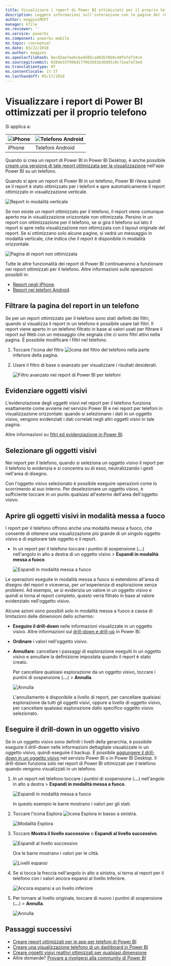 ```yaml
---
title: Visualizzare i report di Power BI ottimizzati per il proprio telefono
description: Leggere informazioni sull'interazione con le pagine del report ottimizzate per la visualizzazione in app per telefoni di Power BI.
author: maggiesMSFT
manager: kfile
ms.reviewer: ''
ms.service: powerbi
ms.component: powerbi-mobile
ms.topic: conceptual
ms.date: 03/22/2018
ms.author: maggies
ms.openlocfilehash: 8ec03ae7eebcba4505cad02b76b9c48fefef34cb
ms.sourcegitcommit: 638de55f996d177063561b36d95c8c71ea7af3ed
ms.translationtype: HT
ms.contentlocale: it-IT
ms.lasthandoff: 05/17/2018
---
```

# <a name="view-power-bi-reports-optimized-for-your-phone"></a>Visualizzare i report di Power BI ottimizzati per il proprio telefono

Si applica a:

| ![iPhone](media/mobile-apps-view-phone-report/ios-logo-40-px.png) | ![Telefono Android](media/mobile-apps-view-phone-report/android-logo-40-px.png) |
|:--- |:--- |
| iPhone |Telefoni Android |

Quando si crea un report di Power BI in Power BI Desktop, è anche possibile [creare una versione di tale report ottimizzata per la visualizzazione](desktop-create-phone-report.md) nell'app Power BI su un telefono.

Quando si apre un report di Power BI in un telefono, Power BI rileva quindi se il report è stato ottimizzato per i telefoni e apre automaticamente il report ottimizzato in visualizzazione verticale.

![Report in modalità verticale](media/mobile-apps-view-phone-report/07-power-bi-phone-report-portrait.png)

Se non esiste un report ottimizzato per il telefono, il report viene comunque aperto ma in visualizzazione orizzontale non ottimizzata. Persino in un report con ottimizzazione per il telefono, se si gira il telefono sul lato il report si apre nella visualizzazione non ottimizzata con il layout originale del report. Se si ottimizzano solo alcune pagine, si vedrà un messaggio in modalità verticale, che indica che il report è disponibile in modalità orizzontale.

![Pagina di report non ottimizzata](media/mobile-apps-view-phone-report/06-power-bi-phone-report-page-not-optimized.png)

Tutte le altre funzionalità dei report di Power BI continueranno a funzionare nei report ottimizzati per il telefono. Altre informazioni sulle operazioni possibili in:

* [Report negli iPhone](mobile-reports-in-the-mobile-apps.md). 
* [Report nei telefoni Android](mobile-reports-in-the-mobile-apps.md).

## <a name="filter-the-report-page-on-a-phone"></a>Filtrare la pagina del report in un telefono
Se per un report ottimizzato per il telefono sono stati definiti dei filtri, quando si visualizza il report in un telefono è possibile usare tali filtri. Il report viene aperto in un telefono filtrato in base ai valori usati per filtrare il report sul Web con un messaggio che segnala che ci sono filtri attivi nella pagina. È possibile modificare i filtri nel telefono.

1. Toccare l'icona del filtro ![Icona del filtro del telefono](media/mobile-apps-view-phone-report/power-bi-phone-filter-icon.png) nella parte inferiore della pagina. 
2. Usare il filtro di base o avanzato per visualizzare i risultati desiderati.
   
    ![Filtro avanzato nei report di Power BI per telefoni](media/mobile-apps-view-phone-report/power-bi-iphone-advanced-filter-toronto.gif)

## <a name="cross-highlight-visuals"></a>Evidenziare oggetti visivi
L'evidenziazione degli oggetti visivi nel report per il telefono funziona esattamente come avviene nel servizio Power BI e nei report per telefoni in visualizzazione orizzontale: quando si selezionano i dati in un oggetto visivo, vengono evidenziati i dati correlati negli altri oggetti visivi in tale pagina.

Altre informazioni su [filtri ed evidenziazione in Power BI](power-bi-reports-filters-and-highlighting.md).

## <a name="select-visuals"></a>Selezionare gli oggetti visivi
Nei report per il telefono, quando si seleziona un oggetto visivo il report per il telefono lo evidenzia e si concentra su di esso, neutralizzando i gesti nell'area di disegno.

Con l'oggetto visivo selezionato è possibile eseguire operazioni come lo scorrimento al suo interno. Per deselezionare un oggetto visivo, è sufficiente toccare in un punto qualsiasi all'esterno dell'area dell'oggetto visivo.

## <a name="open-visuals-in-focus-mode"></a>Aprire gli oggetti visivi in modalità messa a fuoco
I report per il telefono offrono anche una modalità messa a fuoco, che consente di ottenere una visualizzazione più grande di un singolo oggetto visivo e di esplorare tale oggetto e il report.

* In un report per il telefono toccare i puntini di sospensione (**...**) nell'angolo in alto a destra di un oggetto visivo > **Espandi in modalità messa a fuoco**.
  
    ![Espandi in modalità messa a fuoco](media/mobile-apps-view-phone-report/power-bi-phone-report-focus-mode.png)

Le operazioni eseguite in modalità messa a fuoco si estendono all'area di disegno del report e viceversa, per un'esperienza di esplorazione senza problemi. Ad esempio, se si evidenzia un valore in un oggetto visivo e quindi si torna al report completo, questo verrà filtrato in base al valore evidenziato nell'oggetto visivo.

Alcune azioni sono possibili solo in modalità messa a fuoco a causa di limitazioni delle dimensioni dello schermo:

* **Eseguire il drill-down** nelle informazioni visualizzate in un oggetto visivo. Altre informazioni sul [drill-down e drill-up](mobile-apps-view-phone-report.md#drill-down-in-a-visual) in Power BI.
* **Ordinare** i valori nell'oggetto visivo.
* **Annullare**: cancellare i passaggi di esplorazione eseguiti in un oggetto visivo e annullare la definizione impostata quando il report è stato creato.
  
    Per cancellare qualsiasi esplorazione da un oggetto visivo, toccare i puntini di sospensione (**...**) > **Annulla**.
  
    ![Annulla](media/mobile-apps-view-phone-report/power-bi-phone-report-revert-levels.png)
  
    L'annullamento è disponibile a livello di report, per cancellare qualsiasi esplorazione da tutti gli oggetti visivi, oppure a livello di oggetto visivo, per cancellare qualsiasi esplorazione dallo specifico oggetto visivo selezionato.   

## <a name="drill-down-in-a-visual"></a>Eseguire il drill-down in un oggetto visivo
Se in un oggetto visivo sono definiti i livelli della gerarchia, è possibile eseguire il drill-down nelle informazioni dettagliate visualizzate in un oggetto visivo, quindi eseguire il backup. È possibile [aggiungere il drill-down in un oggetto visivo](power-bi-visualization-drill-down.md) nel servizio Power BI o in Power BI Desktop. Il drill-down funziona solo nei report di Power BI ottimizzati per il telefono quando vengono visualizzati in un telefono. 

1. In un report nel telefono toccare i puntini di sospensione (**...**) nell'angolo in alto a destra > **Espandi in modalità messa a fuoco**.
   
    ![Espandi in modalità messa a fuoco](media/mobile-apps-view-phone-report/power-bi-phone-report-focus-mode.png)
   
    In questo esempio le barre mostrano i valori per gli stati.
2. Toccare l'icona Esplora ![Icona Esplora](media/mobile-apps-view-phone-report/power-bi-phone-report-explore-icon.png) in basso a sinistra.
   
    ![Modalità Esplora](media/mobile-apps-view-phone-report/power-bi-phone-report-explore-mode.png)
3. Toccare **Mostra il livello successivo** o **Espandi al livello successivo**.
   
    ![Espandi al livello successivo](media/mobile-apps-view-phone-report/power-bi-phone-report-expand-levels.png)
   
    Ora le barre mostrano i valori per le città.
   
    ![Livelli espansi](media/mobile-apps-view-phone-report/power-bi-phone-report-expanded-levels.png)
4. Se si tocca la freccia nell'angolo in alto a sinistra, si torna al report per il telefono con i valori ancora espansi al livello inferiore.
   
    ![Ancora espansi a un livello inferiore](media/mobile-apps-view-phone-report/power-bi-back-to-phone-report-expanded-levels.png)
5. Per tornare al livello originale, toccare di nuovo i puntini di sospensione (**...**) > **Annulla**.
   
    ![Annulla](media/mobile-apps-view-phone-report/power-bi-phone-report-revert-levels.png)

## <a name="next-steps"></a>Passaggi successivi
* [Creare report ottimizzati per le app per telefoni di Power BI](desktop-create-phone-report.md)
* [Creare una visualizzazione telefono di un dashboard in Power BI](service-create-dashboard-mobile-phone-view.md)
* [Creare oggetti visivi reattivi ottimizzati per qualsiasi dimensione](desktop-create-responsive-visuals.md)
* Altre domande? [Provare a rivolgersi alla community di Power BI](http://community.powerbi.com/)

